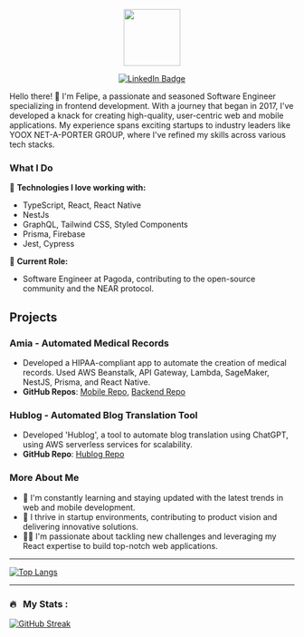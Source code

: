 <p align="center"><img src="https://media.giphy.com/media/M9gbBd9nbDrOTu1Mqx/giphy.gif" width="100"/></p>
<p align="center">
<a href="https://www.linkedin.com/in/felipe-pessina-918baa137/"><img src="https://img.shields.io/badge/LinkedIn-blue?style=for-the-badge&logo=linkedin&logoColor=white" alt="LinkedIn Badge"></a>


Hello there! 👋 I'm Felipe, a passionate and seasoned Software Engineer specializing in frontend development. With a journey that began in 2017, I've developed a knack for creating high-quality, user-centric web and mobile applications. My experience spans exciting startups to industry leaders like YOOX NET-A-PORTER GROUP, where I've refined my skills across various tech stacks.

### What I Do

🔹 **Technologies I love working with:**
  - TypeScript, React, React Native
  - NestJs
  - GraphQL, Tailwind CSS, Styled Components
  - Prisma, Firebase
  - Jest, Cypress

🔹 **Current Role:**
  - Software Engineer at Pagoda, contributing to the open-source community and the NEAR protocol.

## Projects

### Amia - Automated Medical Records
- Developed a HIPAA-compliant app to automate the creation of medical records. Used AWS Beanstalk, API Gateway, Lambda, SageMaker, NestJS, Prisma, and React Native.
- **GitHub Repos**: [Mobile Repo](https://github.com/Pessina/amia_mobile), [Backend Repo](https://github.com/Pessina/amia-be)

### Hublog - Automated Blog Translation Tool
- Developed 'Hublog', a tool to automate blog translation using ChatGPT, using AWS serverless services for scalability.
- **GitHub Repo**: [Hublog Repo](https://github.com/Pessina/hublog)

### More About Me

- 🌱 I'm constantly learning and staying updated with the latest trends in web and mobile development.
- 🚀 I thrive in startup environments, contributing to product vision and delivering innovative solutions.
- 👨‍💻 I'm passionate about tackling new challenges and leveraging my React expertise to build top-notch web applications.

---
[![Top Langs](https://github-readme-stats.vercel.app/api/top-langs/?username=Pessina&theme=github_dark&layout=compact&exclude_repo=cpp)](https://github.com/anuraghazra/github-readme-stats)

---
### 🔥 &nbsp; My Stats :
[![GitHub Streak](http://github-readme-streak-stats.herokuapp.com?user=Pessina&theme=dark&background=000000)](https://git.io/streak-stats)

